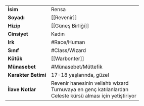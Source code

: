 |  |  |
  |---|---|
  | **İsim** | Rensa|
  | **Soyadı** | [[Revenir]]|
  | **Hizip** | [[Güneş Birliği]]|
  | **Cinsiyet** | Kadın|
  | **Irk** | #Race/Human|
  | **Sınıf** | #Class/Wizard|
  | **Kütük** | [[Warbonter]]|
  | **Münasebet** | #Münasebet/Müttefik|
  | **Karakter Betimi** | 17-18 yaşlarında, güzel|
  | **İlave Notlar** | Revenir hanesinin veliahtı wizard<br>Turnuvaya en genç katılanlardan<br>Celeste kürsü alması için yetiştiriyor|
  